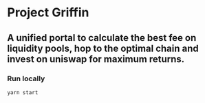 # Project Griffin
## A unified portal to calculate the best fee on liquidity pools, hop to the optimal chain and invest on uniswap for maximum returns.

### Run locally
```
yarn start
```
